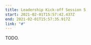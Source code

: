 ```yaml
---
title: Leadership Kick-off Session 5
start: 2021-02-01T15:57:42.437Z
end: 2021-02-01T15:57:35.917Z
link: "#"
---
```

TODO.